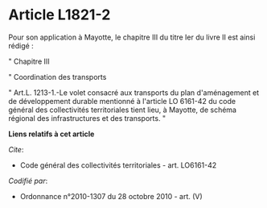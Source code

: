 # Article L1821-2

Pour son application à Mayotte, le chapitre III du titre Ier du livre II est ainsi rédigé : 

" Chapitre III

" Coordination des transports 

" Art.L. 1213-1.-Le volet consacré aux transports du plan d'aménagement et de développement durable mentionné à l'article LO
6161-42 du code général des collectivités territoriales tient lieu, à Mayotte, de schéma régional des infrastructures et des
transports. "

**Liens relatifs à cet article**

_Cite_:

  - Code général des collectivités territoriales - art. LO6161-42

_Codifié par_:

  - Ordonnance n°2010-1307 du 28 octobre 2010 - art. (V)
